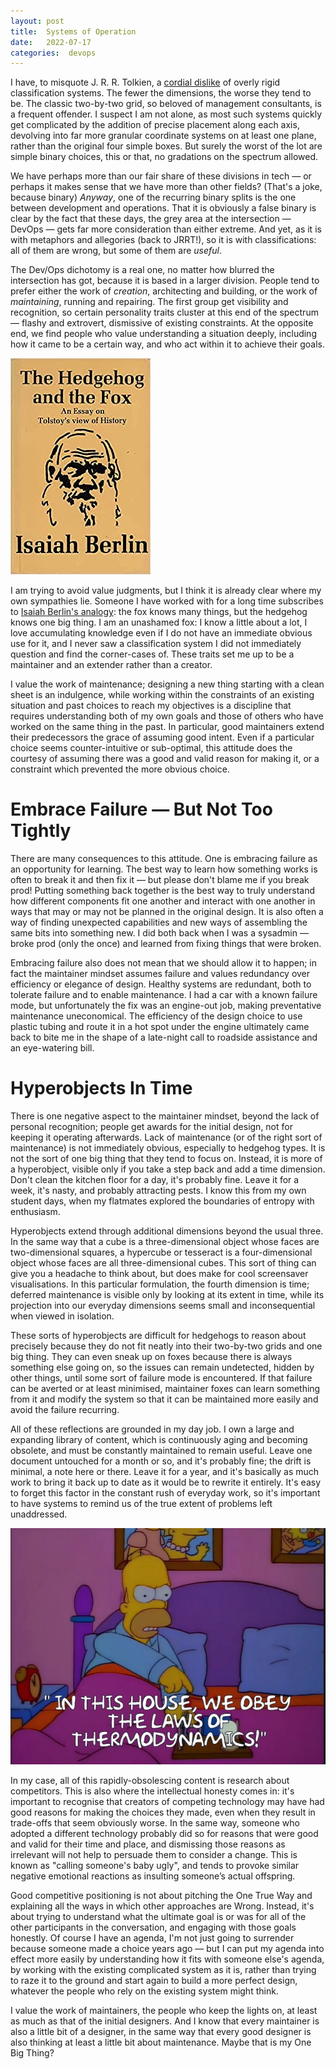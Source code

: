 ```yaml
---
layout: post
title:  Systems of Operation 
date:   2022-07-17 
categories:  devops 
---
```


I have, to misquote J. R. R. Tolkien, a [cordial dislike](https://askmiddlearth.tumblr.com/post/93871332606/tolkien-wrote-i-cordially-dislike-allegory-cordial) of overly rigid classification systems. The fewer the dimensions, the worse they tend to be. The classic two-by-two grid, so beloved of management consultants, is a frequent offender. I suspect I am not alone, as most such systems quickly get complicated by the addition of precise placement along each axis, devolving into far more granular coordinate systems on at least one plane, rather than the original four simple boxes. But surely the worst of the lot are simple binary choices, this or that, no gradations on the spectrum allowed.

We have perhaps more than our fair share of these divisions in tech — or perhaps it makes sense that we have more than other fields? (That's a joke, because binary) *Anyway*, one of the recurring binary splits is the one between development and operations. That it is obviously a false binary is clear by the fact that these days, the grey area at the intersection — DevOps — gets far more consideration than either extreme. And yet, as it is with metaphors and allegories (back to JRRT!), so it is with classifications: all of them are wrong, but some of them are *useful*.

The Dev/Ops dichotomy is a real one, no matter how blurred the intersection has got, because it is based in a larger division. People tend to prefer either the work of *creation*, architecting and building, or the work of *maintaining*, running and repairing. The first group get visibility and recognition, so certain personality traits cluster at this end of the spectrum — flashy and extrovert, dismissive of existing constraints. At the opposite end, we find people who value understanding a situation deeply, including how it came to be a certain way, and who act within it to achieve their goals.

![Cover of 'The Hedgehog and the Fox' book](/images/181305.jpeg)

I am trying to avoid value judgments, but I think it is already clear where my own sympathies lie. Someone I have worked with for a long time subscribes to [Isaiah Berlin's analogy](https://en.wikipedia.org/wiki/The_Hedgehog_and_the_Fox): the fox knows many things, but the hedgehog knows one big thing. I am an unashamed fox: I know a little about a lot, I love accumulating knowledge even if I do not have an immediate obvious use for it, and I never saw a classification system I did not immediately question and find the corner-cases of. These traits set me up to be a maintainer and an extender rather than a creator.

I value the work of maintenance; designing a new thing starting with a clean sheet is an indulgence, while working within the constraints of an existing situation and past choices to reach my objectives is a discipline that requires understanding both of my own goals and those of others who have worked on the same thing in the past. In particular, good maintainers extend their predecessors the grace of assuming good intent. Even if a particular choice seems counter-intuitive or sub-optimal, this attitude does the courtesy of assuming there was a good and valid reason for making it, or a constraint which prevented the more obvious choice.

# Embrace Failure — But Not Too Tightly

There are many consequences to this attitude. One is embracing failure as an opportunity for learning. The best way to learn how something works is often to break it and then fix it — but please don't blame me if you break prod! Putting something back together is the best way to truly understand how different components fit one another and interact with one another in ways that may or may not be planned in the original design. It is also often a way of finding unexpected capabilities and new ways of assembling the same bits into something new. I did both back when I was a sysadmin — broke prod (only the once) and learned from fixing things that were broken.

Embracing failure also does not mean that we should allow it to happen; in fact the maintainer mindset assumes failure and values redundancy over efficiency or elegance of design. Healthy systems are redundant, both to tolerate failure and to enable maintenance. I had a car with a known failure mode, but unfortunately the fix was an engine-out job, making preventative maintenance uneconomical. The efficiency of the design choice to use plastic tubing and route it in a hot spot under the engine ultimately came back to bite me in the shape of a late-night call to roadside assistance and an eye-watering bill.

# Hyperobjects In Time

There is one negative aspect to the maintainer mindset, beyond the lack of personal recognition; people get awards for the initial design, not for keeping it operating afterwards. Lack of maintenance (or of the right sort of maintenance) is not immediately obvious, especially to hedgehog types. It is not the sort of one big thing that they tend to focus on. Instead, it is more of a hyperobject, visible only if you take a step back and add a time dimension. Don't clean the kitchen floor for a day, it's probably fine. Leave it for a week, it's nasty, and probably attracting pests. I know this from my own student days, when my flatmates explored the boundaries of entropy with enthusiasm.

Hyperobjects extend through additional dimensions beyond the usual three. In the same way that a cube is a three-dimensional object whose faces are two-dimensional squares, a hypercube or tesseract is a four-dimensional object whose faces are all three-dimensional cubes. This sort of thing can give you a headache to think about, but does make for cool screensaver visualisations. In this particular formulation, the fourth dimension is time; deferred maintenance is visible only by looking at its extent in time, while its projection into our everyday dimensions seems small and inconsequential when viewed in isolation.

These sorts of hyperobjects are difficult for hedgehogs to reason about precisely because they do not fit neatly into their two-by-two grids and one big thing. They can even sneak up on foxes because there is always something else going on, so the issues can remain undetected, hidden by other things, until some sort of failure mode is encountered. If that failure can be averted or at least minimised, maintainer foxes can learn something from it and modify the system so that it can be maintained more easily and avoid the failure recurring.

All of these reflections are grounded in my day job. I own a large and expanding library of content, which is continuously aging and becoming obsolete, and must be constantly maintained to remain useful. Leave one document untouched for a month or so, and it's probably fine; the drift is minimal, a note here or there. Leave it for a year, and it's basically as much work to bring it back up to date as it would be to rewrite it entirely. It's easy to forget this factor in the constant rush of everyday work, so it's important to have systems to remind us of the true extent of problems left unaddressed.

![Homer: "In this house, we obey the laws of thermodynamics!"](/images/181729.jpeg)

In my case, all of this rapidly-obsolescing content is research about competitors. This is also where the intellectual honesty comes in: it's important to recognise that creators of competing technology may have had good reasons for making the choices they made, even when they result in trade-offs that seem obviously worse. In the same way, someone who adopted a different technology probably did so for reasons that were good and valid for their time and place, and dismissing those reasons as irrelevant will not help to persuade them to consider a change. This is known as "calling someone's baby ugly", and tends to provoke similar negative emotional reactions as insulting someone’s actual offspring.

Good competitive positioning is not about pitching the One True Way and explaining all the ways in which other approaches are Wrong. Instead, it's about trying to understand what the ultimate goal is or was for all of the other participants in the conversation, and engaging with those goals honestly. Of course I have an agenda, I'm not just going to surrender because someone made a choice years ago — but I can put my agenda into effect more easily by understanding how it fits with someone else's agenda, by working with the existing complicated system as it is, rather than trying to raze it to the ground and start again to build a more perfect design, whatever the people who rely on the existing system might think.

I value the work of maintainers, the people who keep the lights on, at least as much as that of the initial designers. And I know that every maintainer is also a little bit of a designer, in the same way that every good designer is also thinking at least a little bit about maintenance. Maybe that is my One Big Thing?